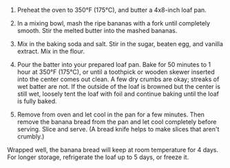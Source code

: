 1. Preheat the oven to 350°F (175°C), and butter a 4x8-inch loaf pan.

2. In a mixing bowl, mash the ripe bananas with a fork until completely smooth. Stir the melted butter into the mashed bananas.

3. Mix in the baking soda and salt. Stir in the sugar, beaten egg, and vanilla extract. Mix in the flour.

4. Pour the batter into your prepared loaf pan. Bake for 50 minutes to 1 hour at 350°F (175°C), or until a toothpick or wooden skewer inserted into the center comes out clean. A few dry crumbs are okay; streaks of wet batter are not. If the outside of the loaf is browned but the center is still wet, loosely tent the loaf with foil and continue baking until the loaf is fully baked.

5. Remove from oven and let cool in the pan for a few minutes. Then remove the banana bread from the pan and let cool completely before serving. Slice and serve. (A bread knife helps to make slices that aren't crumbly.)

Wrapped well, the banana bread will keep at room temperature for 4 days. For longer storage, refrigerate the loaf up to 5 days, or freeze it.